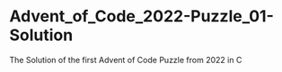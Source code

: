 # Advent_of_Code_2022-Puzzle_01-Solution
The Solution of the first Advent of Code Puzzle from 2022 in C
